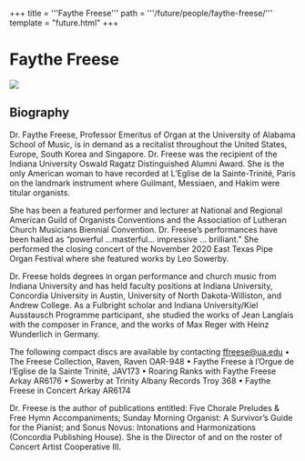 +++
title = '''Faythe Freese'''
path = '''/future/people/faythe-freese/'''
template = "future.html"
+++

<h1>Faythe Freese</h1>

<img class="speaker-photo" src="https://custom.cvent.com/C3A4539B19F74ABCB6FCE437F6BC0A74/files/event/910aaf2914d44586a56fbd0b3b2c31c0/2ff6d01e3dac4868aaf7f1e17a35bb69.jpg">
<h2>Biography</h2>
<p>Dr. Faythe Freese, Professor Emeritus of Organ at the University of Alabama School of Music, is in demand as a recitalist throughout the United States, Europe, South Korea and Singapore.  Dr. Freese was the recipient of the Indiana University Oswald Ragatz Distinguished Alumni Award.  She is the only American woman to have recorded at L’Eglise de la Sainte-Trinité, Paris on the landmark instrument where Guilmant, Messiaen, and Hakim were titular organists.  

She has been a featured performer and lecturer at National and Regional American Guild of Organists Conventions and the Association of Lutheran Church Musicians Biennial Convention. Dr. Freese’s performances have been hailed as “powerful …masterful… impressive … brilliant.” She performed the closing concert of the November 2020 East Texas Pipe Organ Festival where she featured works by Leo Sowerby.

Dr. Freese holds degrees in organ performance and church music from Indiana University and has held faculty positions at Indiana University, Concordia University in Austin, University of North Dakota-Williston, and Andrew College. As a Fulbright scholar and Indiana University/Kiel Ausstausch Programme participant, she studied the works of Jean Langlais with the composer in France, and the works of Max Reger with Heinz Wunderlich in Germany.  

The following compact discs are available by contacting ffreese@ua.edu
•      The Freese Collection, Raven, Raven OAR-948
•	Faythe Freese à l’Orgue de l’Eglise de la Sainte Trinité, JAV173 
•	Roaring Ranks with Faythe Freese Arkay AR6176
•	Sowerby at Trinity Albany Records Troy 368 
•	Faythe Freese in Concert Arkay AR6174

Dr. Freese is the author of publications entitled: Five Chorale Preludes & Free Hymn Accompaniments; Sunday Morning Organist: A Survivor’s Guide for the Pianist; and Sonus Novus: Intonations and Harmonizations (Concordia Publishing House).  She is the Director of and on the roster of Concert Artist Cooperative III.</p>

